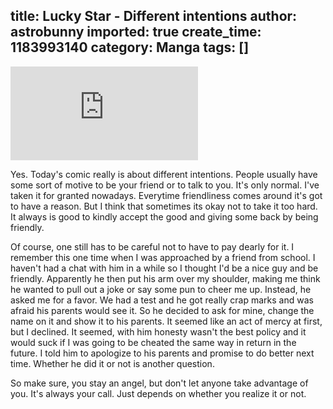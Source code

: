 title: Lucky Star - Different intentions
author: astrobunny
imported: true
create_time: 1183993140
category: Manga
tags: []
---
 ![LS5-1](http://gallery.astrobunny.net/main.php?g2_view=core.DownloadItem&g2_itemId=843)  
  
Yes. Today's comic really is about different intentions. People usually have some sort of motive to be your friend or to talk to you. It's only normal. I've taken it for granted nowadays. Everytime friendliness comes around it's got to have a reason. But I think that sometimes its okay not to take it too hard. It always is good to kindly accept the good and giving some back by being friendly.  
  
Of course, one still has to be careful not to have to pay dearly for it. I remember this one time when I was approached by a friend from school. I haven't had a chat with him in a while so I thought I'd be a nice guy and be friendly. Apparently he then put his arm over my shoulder, making me think he wanted to pull out a joke or say some pun to cheer me up. Instead, he asked me for a favor. We had a test and he got really crap marks and was afraid his parents would see it. So he decided to ask for mine, change the name on it and show it to his parents. It seemed like an act of mercy at first, but I declined. It seemed, with him honesty wasn't the best policy and it would suck if I was going to be cheated the same way in return in the future. I told him to apologize to his parents and promise to do better next time. Whether he did it or not is another question.  
  
So make sure, you stay an angel, but don't let anyone take advantage of you. It's always your call. Just depends on whether you realize it or not.